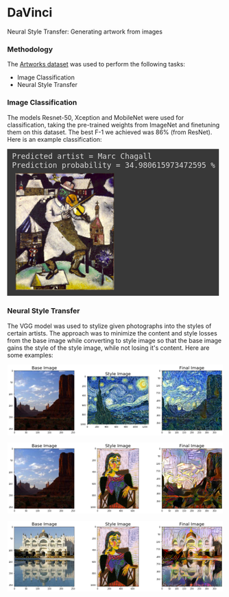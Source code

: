 # DaVinci

Neural Style Transfer: Generating artwork from images

### Methodology

The [Artworks dataset](https://www.kaggle.com/ikarus777/best-artworks-of-all-time) was used to perform the following tasks:

* Image Classification
* Neural Style Transfer

### Image Classification

The models Resnet-50, Xception and MobileNet were used for classification, taking the pre-trained weights from ImageNet and finetuning them on this dataset. The best F-1 we achieved was 86% (from ResNet). Here is an example classification:

![Classification Example](ImageClassification/classification_example.png)

### Neural Style Transfer

The VGG model was used to stylize given photographs into the styles of certain artists. The approach was to minimize the content and style losses from the base image while converting to style image so that the base image gains the style of the style image, while not losing it's content. Here are some examples:

![Example 1](NeuralStyleTransfer/iteration4.png)

![Example 2](NeuralStyleTransfer/iteration3.png)

![Example 3](NeuralStyleTransfer/iteration2.png)
